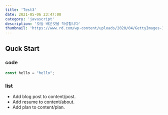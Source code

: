 ```yaml
---
title: 'Test3'
date: 2021-05-06 23:47:00
category: 'javascript'
description: '오늘 배운것을 작성합니다'
thumbnail: 'https://www.rd.com/wp-content/uploads/2020/04/GettyImages-1142330016.jpg'
---
```


## Quck Start

### code

```javascript
const hello = "hello";
```
### list

- Add blog post to content/post.
- Add resume to content/about.
- Add plan to content/plan.
